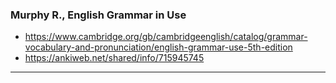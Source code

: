### Murphy R., English Grammar in Use
- <https://www.cambridge.org/gb/cambridgeenglish/catalog/grammar-vocabulary-and-pronunciation/english-grammar-use-5th-edition>
- <https://ankiweb.net/shared/info/715945745>

---
